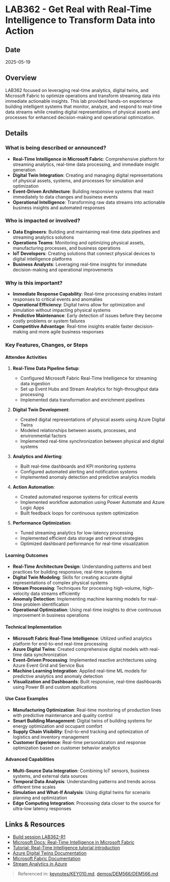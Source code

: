 # LAB362 - Get Real with Real-Time Intelligence to Transform Data into Action

## Date
2025-05-19

## Overview
LAB362 focused on leveraging real-time analytics, digital twins, and Microsoft Fabric to optimize operations and transform streaming data into immediate actionable insights. This lab provided hands-on experience building intelligent systems that monitor, analyze, and respond to real-time data streams while creating digital representations of physical assets and processes for enhanced decision-making and operational optimization.

## Details

### What is being described or announced?
- **Real-Time Intelligence in Microsoft Fabric**: Comprehensive platform for streaming analytics, real-time data processing, and immediate insight generation
- **Digital Twin Integration**: Creating and managing digital representations of physical assets, systems, and processes for simulation and optimization
- **Event-Driven Architecture**: Building responsive systems that react immediately to data changes and business events
- **Operational Intelligence**: Transforming raw data streams into actionable business insights and automated responses

### Who is impacted or involved?
- **Data Engineers**: Building and maintaining real-time data pipelines and streaming analytics solutions
- **Operations Teams**: Monitoring and optimizing physical assets, manufacturing processes, and business operations
- **IoT Developers**: Creating solutions that connect physical devices to digital intelligence platforms
- **Business Analysts**: Leveraging real-time insights for immediate decision-making and operational improvements

### Why is this important?
- **Immediate Response Capability**: Real-time processing enables instant responses to critical events and anomalies
- **Operational Efficiency**: Digital twins allow for optimization and simulation without impacting physical systems
- **Predictive Maintenance**: Early detection of issues before they become costly problems or system failures
- **Competitive Advantage**: Real-time insights enable faster decision-making and more agile business responses

### Key Features, Changes, or Steps

#### Attendee Activities
1. **Real-Time Data Pipeline Setup**:
   - Configured Microsoft Fabric Real-Time Intelligence for streaming data ingestion
   - Set up Event Hubs and Stream Analytics for high-throughput data processing
   - Implemented data transformation and enrichment pipelines

2. **Digital Twin Development**:
   - Created digital representations of physical assets using Azure Digital Twins
   - Modeled relationships between assets, processes, and environmental factors
   - Implemented real-time synchronization between physical and digital systems

3. **Analytics and Alerting**:
   - Built real-time dashboards and KPI monitoring systems
   - Configured automated alerting and notification systems
   - Implemented anomaly detection and predictive analytics models

4. **Action Automation**:
   - Created automated response systems for critical events
   - Implemented workflow automation using Power Automate and Azure Logic Apps
   - Built feedback loops for continuous system optimization

5. **Performance Optimization**:
   - Tuned streaming analytics for low-latency processing
   - Implemented efficient data storage and retrieval strategies
   - Optimized dashboard performance for real-time visualization

#### Learning Outcomes
- **Real-Time Architecture Design**: Understanding patterns and best practices for building responsive, real-time systems
- **Digital Twin Modeling**: Skills for creating accurate digital representations of complex physical systems
- **Stream Processing**: Techniques for processing high-volume, high-velocity data streams efficiently
- **Anomaly Detection**: Implementing machine learning models for real-time problem identification
- **Operational Optimization**: Using real-time insights to drive continuous improvement in business operations

#### Technical Implementation
- **Microsoft Fabric Real-Time Intelligence**: Utilized unified analytics platform for end-to-end real-time processing
- **Azure Digital Twins**: Created comprehensive digital models with real-time data synchronization
- **Event-Driven Processing**: Implemented reactive architectures using Azure Event Grid and Service Bus
- **Machine Learning Integration**: Applied real-time ML models for predictive analytics and anomaly detection
- **Visualization and Dashboards**: Built responsive, real-time dashboards using Power BI and custom applications

#### Use Case Examples
- **Manufacturing Optimization**: Real-time monitoring of production lines with predictive maintenance and quality control
- **Smart Building Management**: Digital twins of building systems for energy optimization and occupant comfort
- **Supply Chain Visibility**: End-to-end tracking and optimization of logistics and inventory management
- **Customer Experience**: Real-time personalization and response optimization based on customer behavior analytics

#### Advanced Capabilities
- **Multi-Source Data Integration**: Combining IoT sensors, business systems, and external data sources
- **Temporal Data Analysis**: Understanding patterns and trends across different time scales
- **Simulation and What-If Analysis**: Using digital twins for scenario planning and optimization
- **Edge Computing Integration**: Processing data closer to the source for ultra-low latency responses

## Links & Resources

- [Build session LAB362-R1](https://build.microsoft.com/en-US/sessions/LAB362-R1)
- [Microsoft Docs: Real-Time Intelligence in Microsoft Fabric](https://learn.microsoft.com/en-us/fabric/real-time-intelligence/overview)
- [Tutorial: Real-Time Intelligence tutorial introduction](https://learn.microsoft.com/en-us/fabric/real-time-intelligence/tutorial-introduction)
- [Azure Digital Twins Documentation](https://learn.microsoft.com/en-us/azure/digital-twins/)
- [Microsoft Fabric Documentation](https://learn.microsoft.com/en-us/fabric/)
- [Stream Analytics in Azure](https://learn.microsoft.com/en-us/azure/stream-analytics/)

> Referenced in: [keynotes/KEY010.md](../keynotes/KEY010.md), [demos/DEM566/DEM566.md](../demos/DEM566/DEM566.md)
